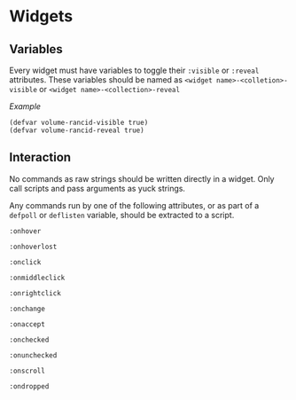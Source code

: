 # Widgets

## Variables

Every widget must have variables to toggle their `:visible` or `:reveal` attributes.
These variables should be named as `<widget name>-<colletion>-visible` or `<widget name>-<collection>-reveal`

*Example*
```yuck
(defvar volume-rancid-visible true)
(defvar volume-rancid-reveal true)
```

## Interaction

No commands as raw strings should be written directly in a widget. Only call scripts and pass arguments as yuck strings.

Any commands run by one of the following attributes, or as part of a `defpoll` or `deflisten` variable, should be extracted to a script.

`:onhover`

`:onhoverlost`

`:onclick`

`:onmiddleclick`

`:onrightclick`

`:onchange`

`:onaccept`

`:onchecked`

`:onunchecked`

`:onscroll`

`:ondropped`
